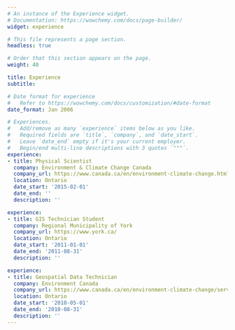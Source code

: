 ```yaml
---
# An instance of the Experience widget.
# Documentation: https://wowchemy.com/docs/page-builder/
widget: experience

# This file represents a page section.
headless: true

# Order that this section appears on the page.
weight: 40

title: Experience
subtitle:

# Date format for experience
#   Refer to https://wowchemy.com/docs/customization/#date-format
date_format: Jan 2006

# Experiences.
#   Add/remove as many `experience` items below as you like.
#   Required fields are `title`, `company`, and `date_start`.
#   Leave `date_end` empty if it's your current employer.
#   Begin/end multi-line descriptions with 3 quotes `"""`.
experience:
- title: Physical Scientist
  company: Environment & Climate Change Canada
  company_url: https://www.canada.ca/en/environment-climate-change.html
  location: Ontario
  date_start: '2015-02-01'
  date_end: ''
  description: ''

experience:
- title: GIS Technician Student
  company: Regional Municipality of York
  company_url: https://www.york.ca/
  location: Ontario
  date_start: '2011-01-01'
  date_end: '2011-08-31'
  description: ''

experience:
- title: Geospatial Data Technician
  company: Environment Canada
  company_url: https://www.canada.ca/en/environment-climate-change/services/ice-forecasts-observations/latest-conditions.html
  location: Ontario
  date_start: '2010-05-01'
  date_end: '2010-08-31'
  description: ''
---
```

